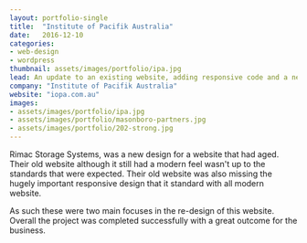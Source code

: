 ```yaml
---
layout: portfolio-single
title:  "Institute of Pacifik Australia"
date:   2016-12-10
categories:
- web-design
- wordpress
thumbnail: assets/images/portfolio/ipa.jpg
lead: An update to an existing website, adding responsive code and a new look
company: "Institute of Pacifik Australia"
website: "iopa.com.au"
images:
- assets/images/portfolio/ipa.jpg
- assets/images/portfolio/masonboro-partners.jpg
- assets/images/portfolio/202-strong.jpg
---
```


Rimac Storage Systems, was a new design for a website that had aged. Their old website although it still had a modern feel wasn't up to the standards that were expected. Their old website was also missing the hugely important responsive design that it standard with all modern website.

As such these were two main focuses in the re-design of this website. Overall the project was completed successfully with a great outcome for the business.

